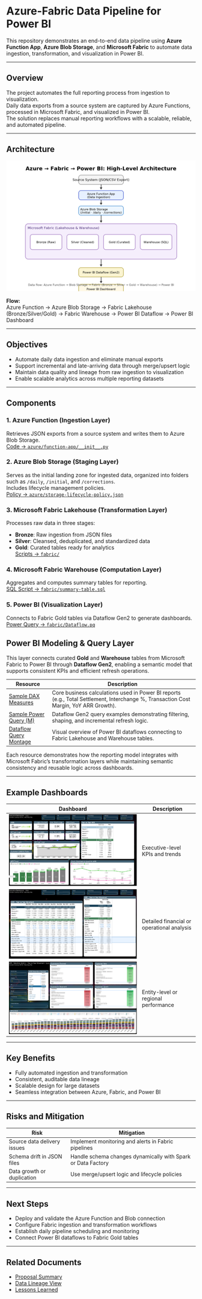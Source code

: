 # Azure-Fabric Data Pipeline for Power BI

This repository demonstrates an end-to-end data pipeline using **Azure Function App**, **Azure Blob Storage**, and **Microsoft Fabric** to automate data ingestion, transformation, and visualization in Power BI.

---

## Overview

The project automates the full reporting process from ingestion to visualization.  
Daily data exports from a source system are captured by Azure Functions, processed in Microsoft Fabric, and visualized in Power BI.  
The solution replaces manual reporting workflows with a scalable, reliable, and automated pipeline.

---

## Architecture

![Architecture Diagram](docs/architecture-diagram_v2.png)

**Flow:**  
Azure Function → Azure Blob Storage → Fabric Lakehouse (Bronze/Silver/Gold) → Fabric Warehouse → Power BI Dataflow → Power BI Dashboard

---

## Objectives

- Automate daily data ingestion and eliminate manual exports  
- Support incremental and late-arriving data through merge/upsert logic  
- Maintain data quality and lineage from raw ingestion to visualization  
- Enable scalable analytics across multiple reporting datasets  

---

## Components

### 1. Azure Function (Ingestion Layer)
Retrieves JSON exports from a source system and writes them to Azure Blob Storage.  
[Code → `azure/function-app/__init__.py`](azure/function-app/__init__.py)

### 2. Azure Blob Storage (Staging Layer)
Serves as the initial landing zone for ingested data, organized into folders such as `/daily`, `/initial`, and `/corrections`.  
Includes lifecycle management policies.  
[Policy → `azure/storage-lifecycle-policy.json`](azure/storage-lifecycle-policy.json)

### 3. Microsoft Fabric Lakehouse (Transformation Layer)
Processes raw data in three stages:
- **Bronze**: Raw ingestion from JSON files  
- **Silver**: Cleansed, deduplicated, and standardized data  
- **Gold**: Curated tables ready for analytics  
[Scripts → `fabric/`](fabric/)

### 4. Microsoft Fabric Warehouse (Computation Layer)
Aggregates and computes summary tables for reporting.  
[SQL Script → `fabric/summary-table.sql`](fabric/summary-table.sql)

### 5. Power BI (Visualization Layer)
Connects to Fabric Gold tables via Dataflow Gen2 to generate dashboards.  
[Power Query → `fabric/Dataflow.pq`](fabric/Dataflow.pq)

## Power BI Modeling & Query Layer

This layer connects curated **Gold** and **Warehouse** tables from Microsoft Fabric to Power BI through **Dataflow Gen2**, enabling a semantic model that supports consistent KPIs and efficient refresh operations.

| Resource | Description |
|-----------|--------------|
| [Sample DAX Measures](powerbi/modeling/sample_dax_measures.md) | Core business calculations used in Power BI reports (e.g., Total Settlement, Interchange %, Transaction Cost Margin, YoY ARR Growth). |
| [Sample Power Query (M)](powerbi/modeling/sample_powerquery_m.md) | Dataflow Gen2 query examples demonstrating filtering, shaping, and incremental refresh logic. |
| [Dataflow Query Montage](powerbi/modeling/dataflow_queries.png) | Visual overview of Power BI dataflows connecting to Fabric Lakehouse and Warehouse tables. |

Each resource demonstrates how the reporting model integrates with Microsoft Fabric’s transformation layers while maintaining semantic consistency and reusable logic across dashboards.

---

## Example Dashboards

| Dashboard | Description |
|------------|--------------|
| ![Overview](powerbi/visuals/Overview.png) | Executive-level KPIs and trends |
| ![Analysis](powerbi/visuals/Analysis.png) | Detailed financial or operational analysis |
| ![Drilldown](powerbi/visuals/Drilldown.png) | Entity-level or regional performance |

---

## Key Benefits

- Fully automated ingestion and transformation  
- Consistent, auditable data lineage  
- Scalable design for large datasets  
- Seamless integration between Azure, Fabric, and Power BI  

---

## Risks and Mitigation

| Risk | Mitigation |
|------|-------------|
| Source data delivery issues | Implement monitoring and alerts in Fabric pipelines |
| Schema drift in JSON files | Handle schema changes dynamically with Spark or Data Factory |
| Data growth or duplication | Use merge/upsert logic and lifecycle policies |

---

## Next Steps

- Deploy and validate the Azure Function and Blob connection  
- Configure Fabric ingestion and transformation workflows  
- Establish daily pipeline scheduling and monitoring  
- Connect Power BI dataflows to Fabric Gold tables  

---

## Related Documents

- [Proposal Summary](docs/proposal-summary.md)  
- [Data Lineage View](docs/lineage-view.png)  
- [Lessons Learned](docs/lessons-learned.md)
